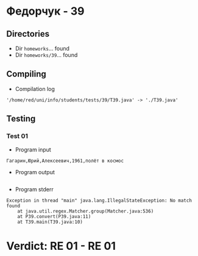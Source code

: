 # Федорчук - 39
## Directories
- Dir `homeworks`... found
- Dir `homeworks/39`... found
## Compiling
- Compilation log
```
'/home/red/uni/info/students/tests/39/T39.java' -> './T39.java'

```
## Testing
### Test 01
- Program input
```
Гагарин,Юрий,Алексеевич,1961,полёт в космос

```
- Program output
```

```
- Program stderr
```
Exception in thread "main" java.lang.IllegalStateException: No match found
	at java.util.regex.Matcher.group(Matcher.java:536)
	at P39.convert(P39.java:11)
	at T39.main(T39.java:10)

```
# Verdict: **RE 01** - RE 01
